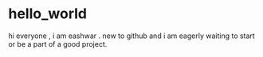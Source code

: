 # hello_world
 hi everyone ,
    i am eashwar . new to github and i am eagerly waiting to start or be a part of a good project.
    
